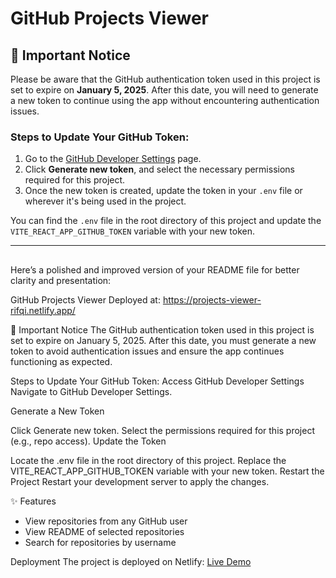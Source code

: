 # GitHub Projects Viewer

## 🚨 Important Notice

Please be aware that the GitHub authentication token used in this project is set to expire on **January 5, 2025**. After this date, you will need to generate a new token to continue using the app without encountering authentication issues.

### Steps to Update Your GitHub Token:
1. Go to the [GitHub Developer Settings](https://github.com/settings/tokens) page.
2. Click **Generate new token**, and select the necessary permissions required for this project.
3. Once the new token is created, update the token in your `.env` file or wherever it's being used in the project.

You can find the `.env` file in the root directory of this project and update the `VITE_REACT_APP_GITHUB_TOKEN` variable with your new token.

---

## 
Here’s a polished and improved version of your README file for better clarity and presentation:

GitHub Projects Viewer
Deployed at: https://projects-viewer-rifqi.netlify.app/

🚨 Important Notice
The GitHub authentication token used in this project is set to expire on January 5, 2025. After this date, you must generate a new token to avoid authentication issues and ensure the app continues functioning as expected.

Steps to Update Your GitHub Token:
Access GitHub Developer Settings
Navigate to GitHub Developer Settings.

Generate a New Token

Click Generate new token.
Select the permissions required for this project (e.g., repo access).
Update the Token

Locate the .env file in the root directory of this project.
Replace the VITE_REACT_APP_GITHUB_TOKEN variable with your new token.
Restart the Project
Restart your development server to apply the changes.

✨ Features
- View repositories from any GitHub user
- View README of selected repositories
- Search for repositories by username

Deployment
The project is deployed on Netlify: [Live Demo](https://projects-viewer-rifqi.netlify.app/)
